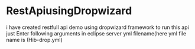 # RestApiusingDropwizard
i have created restfull api demo using dropwizard framework
to run this api just Enter following arguments in eclipse
  server
  yml filename(here yml file name is (Hib-drop.yml)
